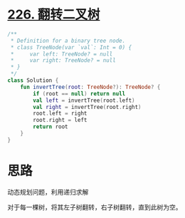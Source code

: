 # [226. 翻转二叉树](https://leetcode-cn.com/problems/invert-binary-tree/)

```kotlin
/**
 * Definition for a binary tree node.
 * class TreeNode(var `val`: Int = 0) {
 *     var left: TreeNode? = null
 *     var right: TreeNode? = null
 * }
 */
class Solution {
    fun invertTree(root: TreeNode?): TreeNode? {
        if (root == null) return null
        val left = invertTree(root.left)
        val right = invertTree(root.right)
        root.left = right
        root.right = left
        return root
    }
}
```

# 思路

动态规划问题，利用递归求解

对于每一棵树，将其左子树翻转，右子树翻转，直到此树为空。